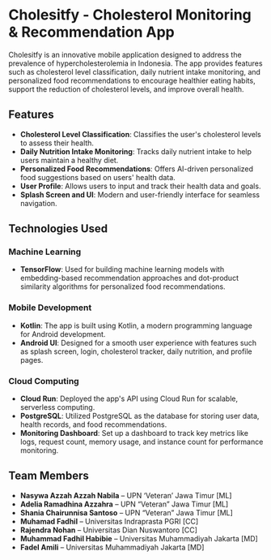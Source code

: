 # Cholesitfy - Cholesterol Monitoring & Recommendation App

Cholesitfy is an innovative mobile application designed to address the prevalence of hypercholesterolemia in Indonesia. The app provides features such as cholesterol level classification, daily nutrient intake monitoring, and personalized food recommendations to encourage healthier eating habits, support the reduction of cholesterol levels, and improve overall health.

## Features

- **Cholesterol Level Classification**: Classifies the user's cholesterol levels to assess their health.
- **Daily Nutrition Intake Monitoring**: Tracks daily nutrient intake to help users maintain a healthy diet.
- **Personalized Food Recommendations**: Offers AI-driven personalized food suggestions based on users' health data.
- **User Profile**: Allows users to input and track their health data and goals.
- **Splash Screen and UI**: Modern and user-friendly interface for seamless navigation.

## Technologies Used

### Machine Learning

- **TensorFlow**: Used for building machine learning models with embedding-based recommendation approaches and dot-product similarity algorithms for personalized food recommendations.

### Mobile Development

- **Kotlin**: The app is built using Kotlin, a modern programming language for Android development.
- **Android UI**: Designed for a smooth user experience with features such as splash screen, login, cholesterol tracker, daily nutrition, and profile pages.

### Cloud Computing

- **Cloud Run**: Deployed the app's API using Cloud Run for scalable, serverless computing.
- **PostgreSQL**: Utilized PostgreSQL as the database for storing user data, health records, and food recommendations.
- **Monitoring Dashboard**: Set up a dashboard to track key metrics like logs, request count, memory usage, and instance count for performance monitoring.

## Team Members

- **Nasywa Azzah Azzah Nabila** – UPN ‘Veteran’ Jawa Timur [ML]
- **Adelia Ramadhina Azzahra** – UPN “Veteran” Jawa Timur [ML]
- **Shania Chairunnisa Santoso** – UPN “Veteran” Jawa Timur [ML]
- **Muhamad Fadhil** – Universitas Indraprasta PGRI [CC]
- **Rajendra Nohan** – Universitas Dian Nuswantoro [CC]
- **Muhammad Fadhil Habibie** – Universitas Muhammadiyah Jakarta [MD]
- **Fadel Amili** – Universitas Muhammadiyah Jakarta [MD]
